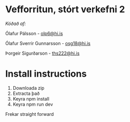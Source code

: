 # Vefforritun, stórt verkefni 2

*Kóðað af:*

Ólafur Pálsson - olp6@hi.is

Ólafur Sverrir Gunnarsson - osg18@hi.is

Þorgeir Sigurðarson - ths222@hi.is

# Install instructions

1. Downloada zip
2. Extracta það
3. Keyra npm install
4. Keyra npm run dev

Frekar straight forward